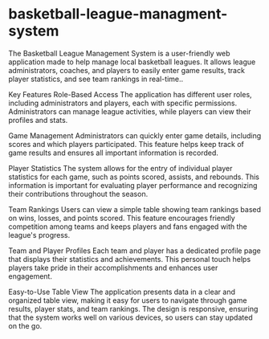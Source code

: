# basketball-league-managment-system
The Basketball League Management System is a user-friendly web application made to help manage local basketball leagues. It allows league administrators, coaches, and players to easily enter game results, track player statistics, and see team rankings in real-time..

Key Features
Role-Based Access
The application has different user roles, including administrators and players, each with specific permissions. Administrators can manage league activities, while players can view their profiles and stats.

Game Management
Administrators can quickly enter game details, including scores and which players participated. This feature helps keep track of game results and ensures all important information is recorded.

Player Statistics
The system allows for the entry of individual player statistics for each game, such as points scored, assists, and rebounds. This information is important for evaluating player performance and recognizing their contributions throughout the season.

Team Rankings
Users can view a simple table showing team rankings based on wins, losses, and points scored. This feature encourages friendly competition among teams and keeps players and fans engaged with the league's progress.

Team and Player Profiles
Each team and player has a dedicated profile page that displays their statistics and achievements. This personal touch helps players take pride in their accomplishments and enhances user engagement.

Easy-to-Use Table View
The application presents data in a clear and organized table view, making it easy for users to navigate through game results, player stats, and team rankings. The design is responsive, ensuring that the system works well on various devices, so users can stay updated on the go.
